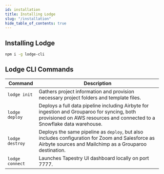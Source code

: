```yaml
---
id: installation
title: Installing Lodge
slug: "/installation"
hide_table_of_contents: true
---
```


## Installing Lodge

```sh
npm i -g lodge-cli
```

## Lodge CLI Commands

| Command                 | Description                                                                                                                                                            |
| ----------------------- | ---------------------------------------------------------------------------------------------------------------------------------------------------------------------- |
| `lodge init`         | Gathers project information and provision necessary project folders and template files.                                                                                |
| `lodge deploy`       | Deploys a full data pipeline including Airbyte for ingestion and Grouparoo for syncing, both provisioned on AWS resources and connected to a Snowflake data warehouse. |
| `lodge destroy`    | Deploys the same pipeline as `deploy`, but also includes configuration for Zoom and Salesforce as Airbyte sources and Mailchimp as a Grouparoo destination.            |
| `lodge connect` | Launches Tapestry UI dashboard locally on port 7777.    
